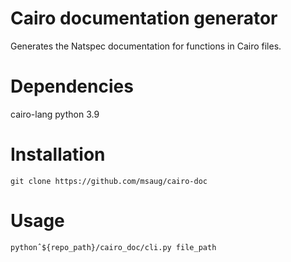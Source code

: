 # Cairo documentation generator

Generates the Natspec documentation for functions in Cairo files.

# Dependencies

cairo-lang
python 3.9

# Installation

`git clone https://github.com/msaug/cairo-doc`

# Usage

`pythonˆ${repo_path}/cairo_doc/cli.py file_path`
